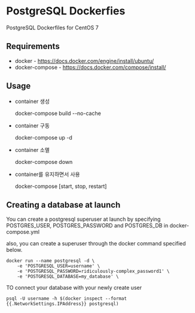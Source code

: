 # PostgreSQL Dockerfies

PostgreSQL Dockerfiles for CentOS 7 

Requirements                                                                    
------------                                                                    
- docker - https://docs.docker.com/engine/install/ubuntu/                       
- docker-compose - https://docs.docker.com/compose/install/                     
                                                                                
Usage                                                                           
-----                                                                           
- container 생성

  	docker-compose build --no-cache  
	
- container 구동 

	docker-compose up -d        
	
- container 소멸 

	docker-compose down      
	
- container를 유지하면서 사용
 
	docker-compose [start, stop, restart]        


Creating a database at launch
-----------------------------

You can create a postgresql superuser at launch by specifying POSTGRES_USER, POSTGRES_PASSWORD and POSTGRES_DB in docker-compose.yml

also, you can create a superuser through the docker command specified below.

	docker run --name postgresql -d \
		-e 'POSTGRESQL_USER=username' \
		-e 'POSTGRESQL_PASSWORD=ridiculously-complex_password1' \
		-e 'POSTGRESQL_DATABASE=my_database' \


TO connect your database with your newly create user

	psql -U username -h $(docker inspect --format {{.NetworkSettings.IPAddress}} postgresql)
